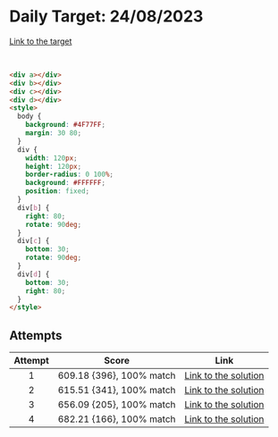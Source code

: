 # Daily Target: 24/08/2023

[Link to the target](https://cssbattle.dev/play/4ggcUyxNQuX7vghuikSu)

<!-- ![img](src/images/daily-target_2023-08-26.png) -->

<br>

```html
<div a></div>
<div b></div>
<div c></div>
<div d></div>
<style>
  body {
    background: #4F77FF;
    margin: 30 80;
  }
  div {
    width: 120px;
    height: 120px;
    border-radius: 0 100%;
    background: #FFFFFF;
    position: fixed;
  }
  div[b] {
    right: 80;
    rotate: 90deg;
  }
  div[c] {
    bottom: 30;
    rotate: 90deg;
  }
  div[d] {
    bottom: 30;
    right: 80;
  }
</style>
```

## Attempts
| Attempt | Score | Link |
|:-:|:-:|:-:|
| 1 | 609.18 {396}, 100% match  | [Link to the solution](src/html/daily-target_2023-08-24_attempt-01.html) |
| 2 | 615.51 {341}, 100% match  | [Link to the solution](src/html/daily-target_2023-08-24_attempt-02.html) |
| 3 | 656.09 {205}, 100% match  | [Link to the solution](src/html/daily-target_2023-08-24_attempt-03.html) |
| 4 | 682.21 {166}, 100% match  | [Link to the solution](src/html/daily-target_2023-08-24_attempt-04.html) |